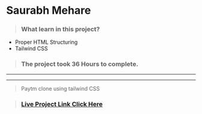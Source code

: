 #  **Saurabh Mehare**




>### What learn in this project?
- Proper HTML Structuring
- Tailwind CSS


>### The project took 36 Hours to complete.

---
---
>Paytm clone using tailwind CSS 

>### [Live Project Link Click Here ](https://https://paytmcl-one.netlify.app/)
